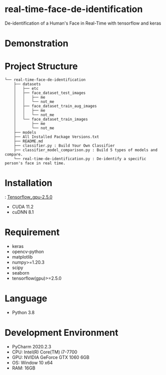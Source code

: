 # real-time-face-de-identification
 De-identification of a Human's Face in Real-Time with tensorflow and keras
 
# Demonstration

# Project Structure
```
└── real-time-face-de-identification
    ├── datasets
    │   ├── etc
    │   ├── face_dataset_test_images
    │   │   ├── me
    │   │   └── not_me
    │   ├── face_dataset_train_aug_images
    │   │   ├── me
    │   │   └── not_me
    │   └── face_dataset_train_images
    │       ├── me
    │       └── not_me
    ├── models
    ├── All Installed Package Versions.txt
    ├── README.md
    ├── classifier.py : Build Your Own Classifier
    ├── classifier_model_comparison.py : Build 5 types of models and compare.
    └── real-time-de-identification.py : De-identify a specific person's face in real time.
```

# Installation
: [Tensorflow_gpu-2.5.0](https://www.tensorflow.org/install/source_windows#tested_build_configurations)
- CUDA 11.2
- cuDNN 8.1

# Requirement
- keras
- opencv-python
- matplotlib
- numpy>=1.20.3
- scipy
- seaborn
- tensorflow(gpu)>=2.5.0

# Language
- Python 3.8

# Development Environment
- PyCharm 2020.2.3
- CPU: Intel(R) Core(TM) i7-7700
- GPU: NVIDIA GeForce GTX 1060 6GB
- OS: Window 10 x64
- RAM: 16GB
